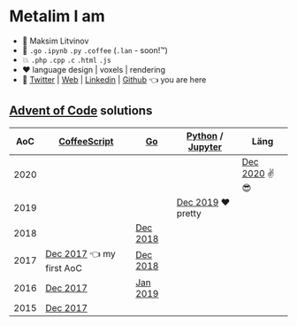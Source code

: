 # Metalim I am

* 🧑 Maksim Litvinov
* 🚀 `.go` `.ipynb` `.py` `.coffee` (`.lan` - soon!™)
* 💥 `.php` `.cpp` `.c` `.html` `.js`
* ❤️ language design | voxels | rendering
* 💬 [Twitter](https://twitter.com/metalim) | [Web](https://mem.ee/) | [Linkedin](https://www.linkedin.com/in/metalim/) | [Github](https://github.com/metalim) 👈 you are here

## [Advent of Code](https://adventofcode.com/) solutions

| AoC  | [CoffeeScript](https://coffeescript.org/) | [Go](https://golang.org/) | [Python](https://www.python.org/) / [Jupyter](https://jupyter.org/) | Läng |
|------|-|-|-|-|
| 2020 | | | | [Dec 2020](https://github.com/metalim/metalim.adventofcode.2020.lang) ✌😎 |
| 2019 | | | [Dec 2019](https://github.com/metalim/metalim.adventofcode.2019.python) ❤️ pretty
| 2018 | | [Dec 2018](https://github.com/metalim/metalim.adventofcode.2018.go)
| 2017 | [Dec 2017](https://github.com/metalim/metalim.adventofcode.2017) 👈 my first AoC | [Dec 2018](https://github.com/metalim/metalim.adventofcode.2017.go)
| 2016 | [Dec 2017](https://github.com/metalim/metalim.adventofcode.2016) | [Jan 2019](https://github.com/metalim/metalim.adventofcode.2016.go)
| 2015 | [Dec 2017](https://github.com/metalim/metalim.adventofcode.2015)
